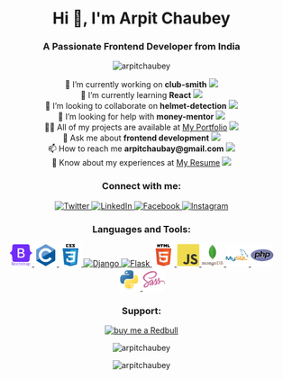 <h1 align="center">Hi 👋, I'm Arpit Chaubey</h1>
<h3 align="center">A Passionate Frontend Developer from India</h3>

<p align="center">
  <img src="https://komarev.com/ghpvc/?username=arpitchaubey&label=Profile%20views&color=0e75b6&style=flat" alt="arpitchaubey" />
</p>

<p align="center">
  🔭 I’m currently working on <strong>club-smith</strong> <img src="https://media.giphy.com/media/26tn33aiTi1jkl6H6/giphy.gif" width="30" /><br>
  🌱 I’m currently learning <strong>React</strong> <img src="https://media.giphy.com/media/eNAsjO55tPbgaor7ma/giphy.gif" width="30" /><br>
  👯 I’m looking to collaborate on <strong>helmet-detection</strong> <img src="https://media.giphy.com/media/3og0IMJcSI8p6hYQXS/giphy.gif" width="30" /><br>
  🤝 I’m looking for help with <strong>money-mentor</strong> <img src="https://media.giphy.com/media/l3vRnVY8VokpTANUA/giphy.gif" width="30" /><br>
  👨‍💻 All of my projects are available at <a href="https://foliomy.epizy.com" target="_blank">My Portfolio</a> <img src="https://media.giphy.com/media/QNFhOolVeCzPQ2Mx85/giphy.gif" width="30" /><br>
  💬 Ask me about <strong>frontend development</strong> <img src="https://media.giphy.com/media/26xBwdIuRJiAiC1su/giphy.gif" width="30" /><br>
  📫 How to reach me <strong>arpitchaubay@gmail.com</strong> <img src="https://media.giphy.com/media/l0MYt5jPR6QX5pnqM/giphy.gif" width="30" /><br>
  📄 Know about my experiences at <a href="https://foliomy.epizy.com" target="_blank">My Resume</a> <img src="https://media.giphy.com/media/26gsn1iI13g7sE7H6/giphy.gif" width="30" />
</p>

<h3 align="center">Connect with me:</h3>
<p align="center">
  <a href="https://twitter.com/arpit_chaubay" target="_blank">
    <img src="https://raw.githubusercontent.com/rahuldkjain/github-profile-readme-generator/master/src/images/icons/Social/twitter.svg" alt="Twitter" height="30" width="40" />
  </a>
  <a href="https://linkedin.com/in/arpit chaubay" target="_blank">
    <img src="https://raw.githubusercontent.com/rahuldkjain/github-profile-readme-generator/master/src/images/icons/Social/linked-in-alt.svg" alt="LinkedIn" height="30" width="40" />
  </a>
  <a href="https://fb.com/arpit chaubay" target="_blank">
    <img src="https://raw.githubusercontent.com/rahuldkjain/github-profile-readme-generator/master/src/images/icons/Social/facebook.svg" alt="Facebook" height="30" width="40" />
  </a>
  <a href="https://instagram.com/arpit_dev" target="_blank">
    <img src="https://raw.githubusercontent.com/rahuldkjain/github-profile-readme-generator/master/src/images/icons/Social/instagram.svg" alt="Instagram" height="30" width="40" />
  </a>
</p>

<h3 align="center">Languages and Tools:</h3>
<p align="center">
  <a href="https://getbootstrap.com" target="_blank" rel="noreferrer">
    <img src="https://raw.githubusercontent.com/devicons/devicon/master/icons/bootstrap/bootstrap-plain-wordmark.svg" alt="Bootstrap" width="40" height="40" />
  </a>
  <a href="https://www.cprogramming.com/" target="_blank" rel="noreferrer">
    <img src="https://raw.githubusercontent.com/devicons/devicon/master/icons/c/c-original.svg" alt="C" width="40" height="40" />
  </a>
  <a href="https://www.w3schools.com/css/" target="_blank" rel="noreferrer">
    <img src="https://raw.githubusercontent.com/devicons/devicon/master/icons/css3/css3-original-wordmark.svg" alt="CSS3" width="40" height="40" />
  </a>
  <a href="https://www.djangoproject.com/" target="_blank" rel="noreferrer">
    <img src="https://cdn.worldvectorlogo.com/logos/django.svg" alt="Django" width="40" height="40" />
  </a>
  <a href="https://flask.palletsprojects.com/" target="_blank" rel="noreferrer">
    <img src="https://www.vectorlogo.zone/logos/pocoo_flask/pocoo_flask-icon.svg" alt="Flask" width="40" height="40" />
  </a>
  <a href="https://www.w3.org/html/" target="_blank" rel="noreferrer">
    <img src="https://raw.githubusercontent.com/devicons/devicon/master/icons/html5/html5-original-wordmark.svg" alt="HTML5" width="40" height="40" />
  </a>
  <a href="https://developer.mozilla.org/en-US/docs/Web/JavaScript" target="_blank" rel="noreferrer">
    <img src="https://raw.githubusercontent.com/devicons/devicon/master/icons/javascript/javascript-original.svg" alt="JavaScript" width="40" height="40" />
  </a>
  <a href="https://www.mongodb.com/" target="_blank" rel="noreferrer">
    <img src="https://raw.githubusercontent.com/devicons/devicon/master/icons/mongodb/mongodb-original-wordmark.svg" alt="MongoDB" width="40" height="40" />
  </a>
  <a href="https://www.mysql.com/" target="_blank" rel="noreferrer">
    <img src="https://raw.githubusercontent.com/devicons/devicon/master/icons/mysql/mysql-original-wordmark.svg" alt="MySQL" width="40" height="40" />
  </a>
  <a href="https://www.php.net" target="_blank" rel="noreferrer">
    <img src="https://raw.githubusercontent.com/devicons/devicon/master/icons/php/php-original.svg" alt="PHP" width="40" height="40" />
  </a>
  <a href="https://www.python.org" target="_blank" rel="noreferrer">
    <img src="https://raw.githubusercontent.com/devicons/devicon/master/icons/python/python-original.svg" alt="Python" width="40" height="40" />
  </a>
  <a href="https://sass-lang.com" target="_blank" rel="noreferrer">
    <img src="https://raw.githubusercontent.com/devicons/devicon/master/icons/sass/sass-original.svg" alt="Sass" width="40" height="40" />
  </a>
</p>

<h3 align="center">Support:</h3>
<p align="center">
  <a href="https://www.buymeacoffee.com/buy me a Redbull">
    <img src="https://cdn.buymeacoffee.com/buttons/v2/default-yellow.png" height="50" width="210" alt="buy me a Redbull" />
  </a>
</p>

<p align="center">
  <img src="https://github-readme-stats.vercel.app/api?username=arpitchaubey&show_icons=true&locale=en" alt="arpitchaubey" />
</p>

<p align="center">
  <img src="https://github-readme-streak-stats.herokuapp.com/?user=arpitchaubey&" alt="arpitchaubey" />
</p>
